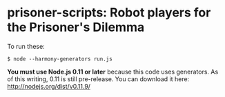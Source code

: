# prisoner-scripts: Robot players for the Prisoner's Dilemma

To run these:

    $ node --harmony-generators run.js

**You must use Node.js 0.11 or later** because this code uses generators. As of
this writing, 0.11 is still pre-release. You can download it here:
http://nodejs.org/dist/v0.11.9/
